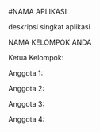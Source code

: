 #NAMA APLIKASI

deskripsi singkat aplikasi


NAMA KELOMPOK ANDA

Ketua Kelompok:

Anggota 1:

Anggota 2:

Anggota 3:

Anggota 4:

